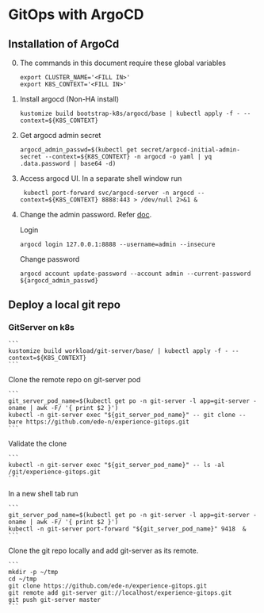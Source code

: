 # GitOps with ArgoCD

## Installation of ArgoCd

0. The commands in this document require these global variables

    ```
    export CLUSTER_NAME='<FILL IN>'
    export K8S_CONTEXT='<FILL IN>'
    ```

1. Install argocd (Non-HA install)

    ```
    kustomize build bootstrap-k8s/argocd/base | kubectl apply -f - --context=${K8S_CONTEXT}
    ```

2. Get argocd admin secret

    ```
    argocd_admin_passwd=$(kubectl get secret/argocd-initial-admin-secret --context=${K8S_CONTEXT} -n argocd -o yaml | yq .data.password | base64 -d)
    ```

3. Access argocd UI. In a separate shell window run 

    ```
     kubectl port-forward svc/argocd-server -n argocd --context=${K8S_CONTEXT} 8888:443 > /dev/null 2>&1 &
    ```

4. Change the admin password. Refer [doc](https://argo-cd.readthedocs.io/en/stable/user-guide/commands/argocd_account/).

    Login

    ```
    argocd login 127.0.0.1:8888 --username=admin --insecure
    ```

    Change password

    ```
    argocd account update-password --account admin --current-password ${argocd_admin_passwd} 
    ```

## Deploy a local git repo

### GitServer on k8s

    ```
    kustomize build workload/git-server/base/ | kubectl apply -f - --context=${K8S_CONTEXT}
    ```

Clone the remote repo on git-server pod

    ```
    git_server_pod_name=$(kubectl get po -n git-server -l app=git-server -oname | awk -F/ '{ print $2 }')
    kubectl -n git-server exec "${git_server_pod_name}" -- git clone --bare https://github.com/ede-n/experience-gitops.git
    ```

Validate the clone 

    ```
    kubectl -n git-server exec "${git_server_pod_name}" -- ls -al /git/experience-gitops.git
    ```

In a new shell tab run 

    ```
    git_server_pod_name=$(kubectl get po -n git-server -l app=git-server -oname | awk -F/ '{ print $2 }')
    kubectl -n git-server port-forward "${git_server_pod_name}" 9418  &
    ```

Clone the git repo locally and add git-server as its remote.

    ```
    mkdir -p ~/tmp
    cd ~/tmp
    git clone https://github.com/ede-n/experience-gitops.git
    git remote add git-server git://localhost/experience-gitops.git
    git push git-server master
    ```
